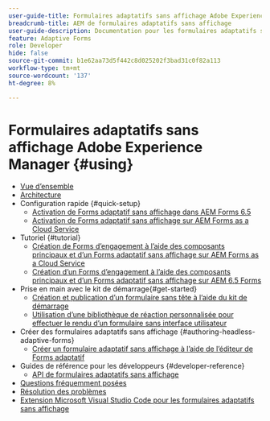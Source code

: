 ```yaml
---
user-guide-title: Formulaires adaptatifs sans affichage Adobe Experience Manager
breadcrumb-title: AEM de formulaires adaptatifs sans affichage
user-guide-description: Documentation pour les formulaires adaptatifs sans affichage Adobe Experience Manager
feature: Adaptive Forms
role: Developer
hide: false
source-git-commit: b1e62aa73d5f442c8d025202f3bad31c0f82a113
workflow-type: tm+mt
source-wordcount: '137'
ht-degree: 8%

---
```



# Formulaires adaptatifs sans affichage Adobe Experience Manager {#using}

+ [Vue d’ensemble](overview.md)
+ [Architecture](architecture.md)
+ Configuration rapide {#quick-setup}
   + [Activation de Forms adaptatif sans affichage dans AEM Forms 6.5](enable-headless-adaptive-forms-and-core-components.md)
   + [Activation de Forms adaptatif sans affichage sur AEM Forms as a Cloud Service](enable-headless-adaptive-forms-and-core-components-on-forms-cloud-service.md)
+ Tutoriel {#tutorial}
   + [Création de Forms d’engagement à l’aide des composants principaux et d’un Forms adaptatif sans affichage sur AEM Forms as a Cloud Service](build-engaging-forms-using-core-components-and-headless-adaptive-forms-aem-forms-cloud-service.md)
   + [Création d’un Forms d’engagement à l’aide des composants principaux et d’un Forms adaptatif sans affichage sur AEM 6.5 Forms](build-engaging-forms-using-core-components-and-headless-adaptive-forms-on-aem-65-forms.md)
+ Prise en main avec le kit de démarrage{#get-started}
   + [Création et publication d’un formulaire sans tête à l’aide du kit de démarrage](create-and-publish-a-headless-form.md)
   + [Utilisation d’une bibliothèque de réaction personnalisée pour effectuer le rendu d’un formulaire sans interface utilisateur](use-google-material-ui-react-components-to-render-a-headless-form.md)
+ Créer des formulaires adaptatifs sans affichage {#authoring-headless-adaptive-forms}
   + [Créer un formulaire adaptatif sans affichage à l’aide de l’éditeur de Forms adaptatif](create-a-headless-adaptive-form.md)
+ Guides de référence pour les développeurs {#developer-reference}
   + [API de formulaires adaptatifs sans affichage](https://opensource.adobe.com/aem-forms-af-runtime/api/)
+ [Questions fréquemment posées ](faq.md)
+ [Résolution des problèmes](troubleshooting.md)
+ [Extension Microsoft Visual Studio Code pour les formulaires adaptatifs sans affichage](visual-studio-code-extension-for-headless-adaptive-forms.md)



<!--

Articles must be added to this TOC file in order to render.

Use this list format to specify links to articles and section headings that expand and collapse in the left rail of the user guide.

An article link CANNOT be used as a section heading.
-->
